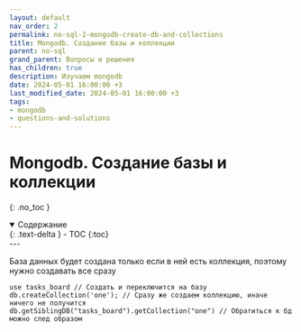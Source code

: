 ```yaml
---
layout: default
nav_order: 2
permalink: no-sql-2-mongodb-create-db-and-collections
title: Mongodb. Создание базы и коллекции
parent: no-sql
grand_parent: Вопросы и решения
has_children: true
description: Изучаем mongodb
date: 2024-05-01 16:00:00 +3
last_modified_date: 2024-05-01 16:00:00 +3
tags:
- mongodb
- questions-and-solutions
---
```


# Mongodb. Создание базы и коллекции
{: .no_toc }

<details open markdown="block">
  <summary>
    Содержание
  </summary>
  {: .text-delta }
- TOC
{:toc}
</details>
---

База данных будет создана только если в ней есть коллекция, поэтому нужно создавать все сразу

````text
use tasks_board // Создать и переключится на базу
db.createCollection('one'); // Сразу же создаем коллекцию, иначе ничего не получится
db.getSiblingDB("tasks_board").getCollection("one") // Обратиться к бд можно след образом
````